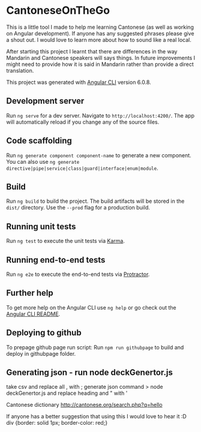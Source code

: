 # CantoneseOnTheGo

This is a little tool I made to help me learning Cantonese (as well as working on Angular development). If anyone has any suggested phrases please give a shout out. I would love to learn more about how to sound like a real local. 

After starting this project I learnt that there are differences in the way Mandarin and Cantonese speakers will says things. In future improvements I might need to provide how it is said in Mandarin rather than provide a direct translation.



This project was generated with [Angular CLI](https://github.com/angular/angular-cli) version 6.0.8.

## Development server

Run `ng serve` for a dev server. Navigate to `http://localhost:4200/`. The app will automatically reload if you change any of the source files.

## Code scaffolding

Run `ng generate component component-name` to generate a new component. You can also use `ng generate directive|pipe|service|class|guard|interface|enum|module`.

## Build

Run `ng build` to build the project. The build artifacts will be stored in the `dist/` directory. Use the `--prod` flag for a production build.

## Running unit tests

Run `ng test` to execute the unit tests via [Karma](https://karma-runner.github.io).

## Running end-to-end tests

Run `ng e2e` to execute the end-to-end tests via [Protractor](http://www.protractortest.org/).

## Further help

To get more help on the Angular CLI use `ng help` or go check out the [Angular CLI README](https://github.com/angular/angular-cli/blob/master/README.md).


## Deploying to github
To prepage github page run script:
Run `npm run githubpage` to build and deploy in githubpage folder. 

## Generating json - run node deckGenertor.js
take csv and replace all , with ;
generate json command > node deckGenertor.js
and replace heading and " with '


Cantonese dictionary
http://cantonese.org/search.php?q=hello

If anyone has a better suggestion that using this I would love to hear it :D
div {border: solid 1px; border-color: red;}
